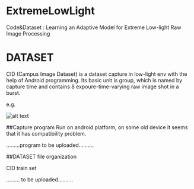 # ExtremeLowLight
Code&amp;Dataset : Learning an Adaptive Model for Extreme Low-light Raw Image Processing


# DATASET
CID (Campus Image Dataset) is a dataset capture in low-light env with the help of Android programming.
Its basic unit is group, which is named by capture time and contains 8 expoure-time-varying raw image shot in a burst.

e.g.

![alt text](structure.bmp "structure")


##Capture program
Run on android platform, on some old device it seems that it has compatibility problem.

.........program to be uploaded..........

##DATASET file organization

CID train set

......... to be uploaded..........
